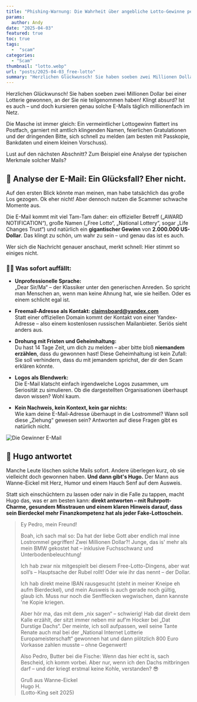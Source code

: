 ```yaml
---
title: "Phishing-Warnung: Die Wahrheit über angebliche Lotto-Gewinne per E-Mail: Free Lotto"
params:
  author: Andy
date: "2025-04-03"
featured: true
toc: true
tags:
  -  "scam"
categories:
  - "Scam"
thumbnail: "lotto.webp"
url: "posts/2025-04-03_free-lotto"
summary: "Herzlichen Glückwunsch! Sie haben soeben zwei Millionen Dollar bei einer Lotterie gewonnen, an der Sie nie teilgenommen haben!"
---
```


Herzlichen Glückwunsch! Sie haben soeben zwei Millionen Dollar bei einer Lotterie gewonnen, an der Sie nie teilgenommen haben! Klingt absurd? Ist es auch – und doch kursieren genau solche E-Mails täglich millionenfach im Netz. 

Die Masche ist immer gleich: Ein vermeintlicher Lottogewinn flattert ins Postfach, garniert mit amtlich klingenden Namen, feierlichen Gratulationen und der dringenden Bitte, sich schnell zu melden (am besten mit Passkopie, Bankdaten und einem kleinen Vorschuss).


Lust auf den nächsten Abschnitt? Zum Beispiel eine Analyse der typischen Merkmale solcher Mails?

## 📧 **Analyse der E-Mail: Ein Glücksfall? Eher nicht.**

Auf den ersten Blick könnte man meinen, man habe tatsächlich das große Los gezogen. Ok eher nicht! Aber dennoch nutzen die Scammer schwache Momente aus.

Die E-Mail kommt mit viel Tam-Tam daher: ein offizieller Betreff („AWARD NOTIFICATION“), große Namen („Free Lotto“, „National Lottery“, sogar „Life Changes Trust“) und natürlich ein **gigantischer Gewinn** von **2.000.000 US-Dollar**. Das klingt zu schön, um wahr zu sein – und genau das ist es auch.

Wer sich die Nachricht genauer anschaut, merkt schnell: Hier stimmt so einiges nicht.

### 🕵️‍♂️ Was sofort auffällt:

- **Unprofessionelle Sprache:**  
  „Dear Sir/Ma“ – der Klassiker unter den generischen Anreden. So spricht man Menschen an, wenn man keine Ahnung hat, wie sie heißen. Oder es einem schlicht egal ist.

- **Freemail-Adresse als Kontakt: claimsboard@yandex.com**  
  Statt einer offiziellen Domain kommt der Kontakt von einer Yandex-Adresse – also einem kostenlosen russischen Mailanbieter. Seriös sieht anders aus.

- **Drohung mit Fristen und Geheimhaltung:**  
  Du hast 14 Tage Zeit, um dich zu melden – aber bitte bloß **niemandem erzählen**, dass du gewonnen hast! Diese Geheimhaltung ist kein Zufall: Sie soll verhindern, dass du mit jemandem sprichst, der dir den Scam erklären könnte.

- **Logos als Blendwerk:**  
  Die E-Mail klatscht einfach irgendwelche Logos zusammen, um Seriosität zu simulieren. Ob die dargestellten Organisationen überhaupt davon wissen? Wohl kaum.

- **Kein Nachweis, kein Kontext, kein gar nichts:**  
  Wie kam deine E-Mail-Adresse überhaupt in die Lostrommel? Wann soll diese „Ziehung“ gewesen sein? Antworten auf diese Fragen gibt es natürlich nicht.

![Die Gewinner E-Mail](/posts/2025-04-03_free-lotto/mail.webp)

## 🦡 Hugo antwortet

Manche Leute löschen solche Mails sofort. Andere überlegen kurz, ob sie vielleicht doch gewonnen haben. **Und dann gibt's Hugo.** Der Mann aus Wanne-Eickel mit Herz, Humor und einem Hauch Senf auf dem Ausweis.  

Statt sich einschüchtern zu lassen oder naiv in die Falle zu tappen, macht Hugo das, was er am besten kann: **direkt antworten – mit Ruhrpott-Charme, gesundem Misstrauen und einem klaren Hinweis darauf, dass sein Bierdeckel mehr Finanzkompetenz hat als jeder Fake-Lottoschein.**  

> Ey Pedro, mein Freund!  
>   
> Boah, ich sach mal so: Da hat der liebe Gott aber endlich mal inne Lostrommel gegriffen! Zwei Millionen Dollar?! Junge, das is' mehr als mein BMW gekostet hat – inklusive Fuchsschwanz und Unterbodenbeleuchtung!  
>   
> Ich hab zwar nix mitgespielt bei diesem Free-Lotto-Dingens, aber wat soll’s – Hauptsache der Rubel rollt! Oder wie ihr das nennt – der Dollar.  
>   
> Ich hab direkt meine IBAN rausgesucht (steht in meiner Kneipe eh aufm Bierdeckel), und mein Ausweis is auch gerade noch gültig, glaub ich. Muss nur noch die Senfflecken wegwischen, dann kannste 'ne Kopie kriegen.  
>   
> Aber hör ma, das mit dem „nix sagen“ – schwierig! Hab dat direkt dem Kalle erzählt, der sitzt immer neben mir auf’m Hocker bei „Dat Durstige Dachs“. Der meinte, ich soll aufpassen, weil seine Tante Renate auch mal bei der „National Internet Lotterie Europameisterschaft“ gewonnen hat und dann plötzlich 800 Euro Vorkasse zahlen musste – ohne Gegenwert!  
>   
> Also Pedro, Butter bei die Fische: Wenn das hier echt is, sach Bescheid, ich komm vorbei. Aber nur, wenn ich den Dachs mitbringen darf – und der kriegt erstmal keine Kohle, verstanden? 😎  
>   
> Gruß aus Wanne-Eickel    
> Hugo H.    
> (Lotto-King seit 2025)  
